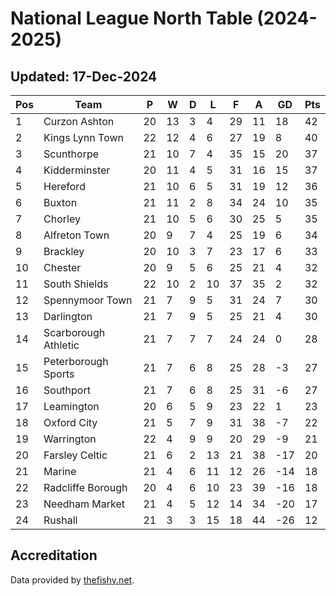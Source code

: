 # National League North Table (2024-2025)
## Updated: 17-Dec-2024

| Pos | Team | P | W | D | L | F | A | GD | Pts |
| --- | --- | --- | --- | --- | --- | --- | --- | --- | --- |
| 1 | Curzon Ashton | 20 | 13 | 3 | 4 | 29 | 11 | 18 | 42 |
| 2 | Kings Lynn Town | 22 | 12 | 4 | 6 | 27 | 19 | 8 | 40 |
| 3 | Scunthorpe | 21 | 10 | 7 | 4 | 35 | 15 | 20 | 37 |
| 4 | Kidderminster | 20 | 11 | 4 | 5 | 31 | 16 | 15 | 37 |
| 5 | Hereford | 21 | 10 | 6 | 5 | 31 | 19 | 12 | 36 |
| 6 | Buxton | 21 | 11 | 2 | 8 | 34 | 24 | 10 | 35 |
| 7 | Chorley | 21 | 10 | 5 | 6 | 30 | 25 | 5 | 35 |
| 8 | Alfreton Town | 20 | 9 | 7 | 4 | 25 | 19 | 6 | 34 |
| 9 | Brackley | 20 | 10 | 3 | 7 | 23 | 17 | 6 | 33 |
| 10 | Chester | 20 | 9 | 5 | 6 | 25 | 21 | 4 | 32 |
| 11 | South Shields | 22 | 10 | 2 | 10 | 37 | 35 | 2 | 32 |
| 12 | Spennymoor Town | 21 | 7 | 9 | 5 | 31 | 24 | 7 | 30 |
| 13 | Darlington | 21 | 7 | 9 | 5 | 25 | 21 | 4 | 30 |
| 14 | Scarborough Athletic | 21 | 7 | 7 | 7 | 24 | 24 | 0 | 28 |
| 15 | Peterborough Sports | 21 | 7 | 6 | 8 | 25 | 28 | -3 | 27 |
| 16 | Southport | 21 | 7 | 6 | 8 | 25 | 31 | -6 | 27 |
| 17 | Leamington | 20 | 6 | 5 | 9 | 23 | 22 | 1 | 23 |
| 18 | Oxford City | 21 | 5 | 7 | 9 | 31 | 38 | -7 | 22 |
| 19 | Warrington | 22 | 4 | 9 | 9 | 20 | 29 | -9 | 21 |
| 20 | Farsley Celtic | 21 | 6 | 2 | 13 | 21 | 38 | -17 | 20 |
| 21 | Marine | 21 | 4 | 6 | 11 | 12 | 26 | -14 | 18 |
| 22 | Radcliffe Borough | 20 | 4 | 6 | 10 | 23 | 39 | -16 | 18 |
| 23 | Needham Market | 21 | 4 | 5 | 12 | 14 | 34 | -20 | 17 |
| 24 | Rushall | 21 | 3 | 3 | 15 | 18 | 44 | -26 | 12 |

## Accreditation 

Data provided by [thefishy.net](https://www.thefishy.net/).